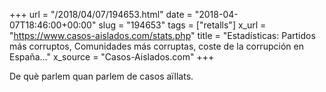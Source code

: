 +++
url = "/2018/04/07/194653.html"
date = "2018-04-07T18:46:00+00:00"
slug = "194653"
tags = ["retalls"]
x_url = "https://www.casos-aislados.com/stats.php"
title = "Estadísticas: Partidos más corruptos, Comunidades más corruptas, coste de la corrupción en España…"
x_source = "Casos-Aislados.com"
+++


De què parlem quan parlem de casos aïllats.

